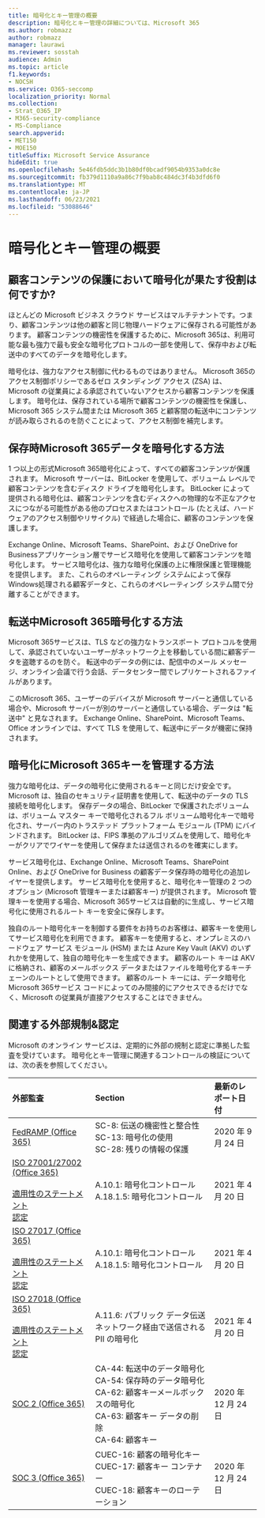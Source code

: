 ```yaml
---
title: 暗号化とキー管理の概要
description: 暗号化とキー管理の詳細については、Microsoft 365
ms.author: robmazz
author: robmazz
manager: laurawi
ms.reviewer: sosstah
audience: Admin
ms.topic: article
f1.keywords:
- NOCSH
ms.service: O365-seccomp
localization_priority: Normal
ms.collection:
- Strat_O365_IP
- M365-security-compliance
- MS-Compliance
search.appverid:
- MET150
- MOE150
titleSuffix: Microsoft Service Assurance
hideEdit: true
ms.openlocfilehash: 5e46fdb5ddc3b1b80df0bcadf9054b9353a0dc8e
ms.sourcegitcommit: fb379d1110a9a86c7f9bab8c484dc3f4b3dfd6f0
ms.translationtype: MT
ms.contentlocale: ja-JP
ms.lasthandoff: 06/23/2021
ms.locfileid: "53088646"
---
```

# <a name="encryption-and-key-management-overview"></a>暗号化とキー管理の概要

## <a name="what-role-does-encryption-play-in-protecting-customer-content"></a>顧客コンテンツの保護において暗号化が果たす役割は何ですか?

ほとんどの Microsoft ビジネス クラウド サービスはマルチテナントです。つまり、顧客コンテンツは他の顧客と同じ物理ハードウェアに保存される可能性があります。 顧客コンテンツの機密性を保護するために、Microsoft 365は、利用可能な最も強力で最も安全な暗号化プロトコルの一部を使用して、保存中および転送中のすべてのデータを暗号化します。

暗号化は、強力なアクセス制御に代わるものではありません。 Microsoft 365のアクセス制御ポリシーであるゼロ スタンディング アクセス (ZSA) は、Microsoft の従業員による承認されていないアクセスから顧客コンテンツを保護します。 暗号化は、保存されている場所で顧客コンテンツの機密性を保護し、Microsoft 365 システム間または Microsoft 365 と顧客間の転送中にコンテンツが読み取らされるのを防ぐことによって、アクセス制御を補完します。

## <a name="how-does-microsoft-365-encrypt-data-at-rest"></a>保存時Microsoft 365データを暗号化する方法

1 つ以上の形式Microsoft 365暗号化によって、すべての顧客コンテンツが保護されます。 Microsoft サーバーは、BitLocker を使用して、ボリューム レベルで顧客コンテンツを含むディスク ドライブを暗号化します。 BitLocker によって提供される暗号化は、顧客コンテンツを含むディスクへの物理的な不正なアクセスにつながる可能性がある他のプロセスまたはコントロール (たとえば、ハードウェアのアクセス制御やリサイクル) で経過した場合に、顧客のコンテンツを保護します。

Exchange Online、Microsoft Teams、SharePoint、および OneDrive for Businessアプリケーション層でサービス暗号化を使用して顧客コンテンツを暗号化します。 サービス暗号化は、強力な暗号化保護の上に権限保護と管理機能を提供します。 また、これらのオペレーティング システムによって保存Windows処理される顧客データと、これらのオペレーティング システム間で分離することができます。

## <a name="how-does-microsoft-365-encrypt-data-in-transit"></a>転送中Microsoft 365暗号化する方法

Microsoft 365サービスは、TLS などの強力なトランスポート プロトコルを使用して、承認されていないユーザーがネットワーク上を移動している間に顧客データを盗聴するのを防ぐ。 転送中のデータの例には、配信中のメール メッセージ、オンライン会議で行う会話、データセンター間でレプリケートされるファイルがあります。

このMicrosoft 365、ユーザーのデバイスが Microsoft サーバーと通信している場合や、Microsoft サーバーが別のサーバーと通信している場合、データは "転送中" と見なされます。 Exchange Online、SharePoint、Microsoft Teams、Office オンラインでは、すべて TLS を使用して、転送中にデータが機密に保持されます。

## <a name="how-does-microsoft-365-manage-the-keys-used-for-encryption"></a>暗号化にMicrosoft 365キーを管理する方法

強力な暗号化は、データの暗号化に使用されるキーと同じだけ安全です。 Microsoft は、独自のセキュリティ証明書を使用して、転送中のデータの TLS 接続を暗号化します。 保存データの場合、BitLocker で保護されたボリュームは、ボリューム マスター キーで暗号化されるフル ボリューム暗号化キーで暗号化され、サーバー内のトラステッド プラットフォーム モジュール (TPM) にバインドされます。 BitLocker は、FIPS 準拠のアルゴリズムを使用して、暗号化キーがクリアでワイヤーを使用して保存または送信されるのを確実にします。

サービス暗号化は、Exchange Online、Microsoft Teams、SharePoint Online、および OneDrive for Business の顧客データ保存時の暗号化の追加レイヤーを提供します。 サービス暗号化を使用すると、暗号化キー管理の 2 つのオプション (Microsoft 管理キーまたは顧客キー) が提供されます。 Microsoft 管理キーを使用する場合、Microsoft 365サービスは自動的に生成し、サービス暗号化に使用されるルート キーを安全に保存します。

独自のルート暗号化キーを制御する要件をお持ちのお客様は、顧客キーを使用してサービス暗号化を利用できます。 顧客キーを使用すると、オンプレミスのハードウェア サービス モジュール (HSM) または Azure Key Vault (AKV) のいずれかを使用して、独自の暗号化キーを生成できます。 顧客のルート キーは AKV に格納され、顧客のメールボックス データまたはファイルを暗号化するキーチェーンのルートとして使用できます。 顧客のルート キーには、データ暗号化Microsoft 365サービス コードによってのみ間接的にアクセスできるだけでなく、Microsoft の従業員が直接アクセスすることはできません。

## <a name="related-external-regulations--certifications"></a>関連する外部規制&認定

Microsoft のオンライン サービスは、定期的に外部の規制と認定に準拠した監査を受けています。 暗号化とキー管理に関連するコントロールの検証については、次の表を参照してください。

| **外部監査** | **Section** | **最新のレポート日付** |
|:--------------------|:------------|:-----------------------|
| [FedRAMP (Office 365)](https://compliance.microsoft.com/compliancemanager) | SC-8: 伝送の機密性と整合性 <br> SC-13: 暗号化の使用 <br> SC-28: 残りの情報の保護 <br>  | 2020 年 9 月 24 日 |
| [ISO 27001/27002 (Office 365)](https://servicetrust.microsoft.com/ViewPage/MSComplianceGuideV3?command=Download&downloadType=Document&downloadId=8d625374-4f2d-49f8-9d37-a4281ba98222&tab=7027ead0-3d6b-11e9-b9e1-290b1eb4cdeb&docTab=7027ead0-3d6b-11e9-b9e1-290b1eb4cdeb_ISO_Reports) <br><br> [適用性のステートメント](https://servicetrust.microsoft.com/ViewPage/MSComplianceGuideV3?command=Download&downloadType=Document&downloadId=c0df4ce8-c77e-4183-84eb-c8688470d8b1&tab=7027ead0-3d6b-11e9-b9e1-290b1eb4cdeb&docTab=7027ead0-3d6b-11e9-b9e1-290b1eb4cdeb_ISO_Reports) <br> [認定](https://servicetrust.microsoft.com/ViewPage/MSComplianceGuideV3?command=Download&downloadType=Document&downloadId=1e84a14a-2468-45ac-9412-5e53250d57ec&tab=7027ead0-3d6b-11e9-b9e1-290b1eb4cdeb&docTab=7027ead0-3d6b-11e9-b9e1-290b1eb4cdeb_ISO_Reports) | A.10.1: 暗号化コントロール <br> A.18.1.5: 暗号化コントロール | 2021 年 4 月 20 日 |
| [ISO 27017 (Office 365)](https://servicetrust.microsoft.com/ViewPage/MSComplianceGuideV3?command=Download&downloadType=Document&downloadId=8d625374-4f2d-49f8-9d37-a4281ba98222&tab=7027ead0-3d6b-11e9-b9e1-290b1eb4cdeb&docTab=7027ead0-3d6b-11e9-b9e1-290b1eb4cdeb_ISO_Reports) <br><br> [適用性のステートメント](https://servicetrust.microsoft.com/ViewPage/MSComplianceGuideV3?command=Download&downloadType=Document&downloadId=c0df4ce8-c77e-4183-84eb-c8688470d8b1&tab=7027ead0-3d6b-11e9-b9e1-290b1eb4cdeb&docTab=7027ead0-3d6b-11e9-b9e1-290b1eb4cdeb_ISO_Reports) <br> [認定](https://servicetrust.microsoft.com/ViewPage/MSComplianceGuideV3?command=Download&downloadType=Document&downloadId=70de0999-5451-43a3-9ef4-761e8fbfb1a3&tab=7027ead0-3d6b-11e9-b9e1-290b1eb4cdeb&docTab=7027ead0-3d6b-11e9-b9e1-290b1eb4cdeb_ISO_Reports) | A.10.1: 暗号化コントロール <br> A.18.1.5: 暗号化コントロール | 2021 年 4 月 20 日 |
| [ISO 27018 (Office 365)](https://servicetrust.microsoft.com/ViewPage/MSComplianceGuideV3?command=Download&downloadType=Document&downloadId=8d625374-4f2d-49f8-9d37-a4281ba98222&tab=7027ead0-3d6b-11e9-b9e1-290b1eb4cdeb&docTab=7027ead0-3d6b-11e9-b9e1-290b1eb4cdeb_ISO_Reports) <br><br> [適用性のステートメント](https://servicetrust.microsoft.com/ViewPage/MSComplianceGuideV3?command=Download&downloadType=Document&downloadId=c0df4ce8-c77e-4183-84eb-c8688470d8b1&tab=7027ead0-3d6b-11e9-b9e1-290b1eb4cdeb&docTab=7027ead0-3d6b-11e9-b9e1-290b1eb4cdeb_ISO_Reports) <br> [認定](https://servicetrust.microsoft.com/ViewPage/MSComplianceGuideV3?command=Download&downloadType=Document&downloadId=43e89534-f48d-42ea-a7a7-3523ff516036&tab=7027ead0-3d6b-11e9-b9e1-290b1eb4cdeb&docTab=7027ead0-3d6b-11e9-b9e1-290b1eb4cdeb_ISO_Reports) | A.11.6: パブリック データ伝送ネットワーク経由で送信される PII の暗号化 | 2021 年 4 月 20 日 |
| [SOC 2 (Office 365)](https://servicetrust.microsoft.com/ViewPage/MSComplianceGuideV3?command=Download&downloadType=Document&downloadId=a73c1738-7892-42b7-acd3-87b6371c53f6&tab=7027ead0-3d6b-11e9-b9e1-290b1eb4cdeb&docTab=7027ead0-3d6b-11e9-b9e1-290b1eb4cdeb_SOC_%2F_SSAE_16_Reports) | CA-44: 転送中のデータ暗号化 <br> CA-54: 保存時のデータ暗号化 <br> CA-62: 顧客キーメールボックスの暗号化 <br> CA-63: 顧客キー データの削除 <br> CA-64: 顧客キー | 2020 年 12 月 24 日 |
| [SOC 3 (Office 365)](https://servicetrust.microsoft.com/ViewPage/MSComplianceGuideV3?command=Download&downloadType=Document&downloadId=274054e5-4968-48d2-bf94-9a8eda5d7a93&tab=7027ead0-3d6b-11e9-b9e1-290b1eb4cdeb&docTab=7027ead0-3d6b-11e9-b9e1-290b1eb4cdeb_SOC_%2F_SSAE_16_Reports) | CUEC-16: 顧客の暗号化キー <br> CUEC-17: 顧客キー コンテナー <br>  CUEC-18: 顧客キーのローテーション| 2020 年 12 月 24 日 |
